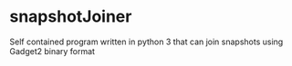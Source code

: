 # snapshotJoiner
Self contained program written in python 3 that can join snapshots using Gadget2 binary format
